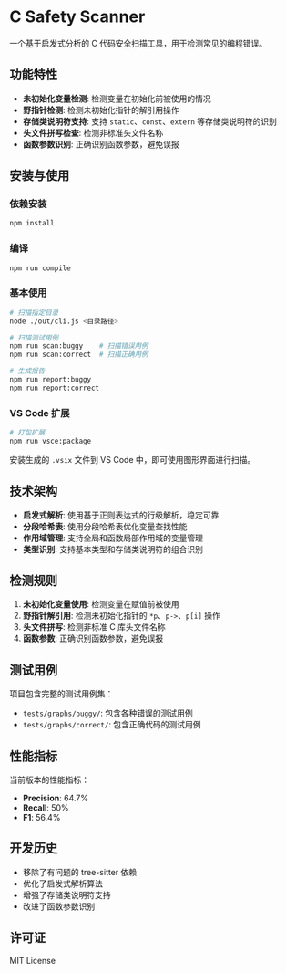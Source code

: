 # C Safety Scanner

一个基于启发式分析的 C 代码安全扫描工具，用于检测常见的编程错误。

## 功能特性

- **未初始化变量检测**: 检测变量在初始化前被使用的情况
- **野指针检测**: 检测未初始化指针的解引用操作
- **存储类说明符支持**: 支持 `static`、`const`、`extern` 等存储类说明符的识别
- **头文件拼写检查**: 检测非标准头文件名称
- **函数参数识别**: 正确识别函数参数，避免误报

## 安装与使用

### 依赖安装
```bash
npm install
```

### 编译
```bash
npm run compile
```

### 基本使用
```bash
# 扫描指定目录
node ./out/cli.js <目录路径>

# 扫描测试用例
npm run scan:buggy    # 扫描错误用例
npm run scan:correct  # 扫描正确用例

# 生成报告
npm run report:buggy
npm run report:correct
```

### VS Code 扩展
```bash
# 打包扩展
npm run vsce:package
```

安装生成的 `.vsix` 文件到 VS Code 中，即可使用图形界面进行扫描。

## 技术架构

- **启发式解析**: 使用基于正则表达式的行级解析，稳定可靠
- **分段哈希表**: 使用分段哈希表优化变量查找性能
- **作用域管理**: 支持全局和函数局部作用域的变量管理
- **类型识别**: 支持基本类型和存储类说明符的组合识别

## 检测规则

1. **未初始化变量使用**: 检测变量在赋值前被使用
2. **野指针解引用**: 检测未初始化指针的 `*p`、`p->`、`p[i]` 操作
3. **头文件拼写**: 检测非标准 C 库头文件名称
4. **函数参数**: 正确识别函数参数，避免误报

## 测试用例

项目包含完整的测试用例集：
- `tests/graphs/buggy/`: 包含各种错误的测试用例
- `tests/graphs/correct/`: 包含正确代码的测试用例

## 性能指标

当前版本的性能指标：
- **Precision**: 64.7%
- **Recall**: 50%
- **F1**: 56.4%

## 开发历史

- 移除了有问题的 tree-sitter 依赖
- 优化了启发式解析算法
- 增强了存储类说明符支持
- 改进了函数参数识别

## 许可证

MIT License